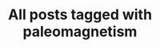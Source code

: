 ---
layout: tag
title: "All posts tagged with paleomagnetism"
permalink: /weblog/tags/paleomagnetism/
taxonomy: paleomagnetism
---